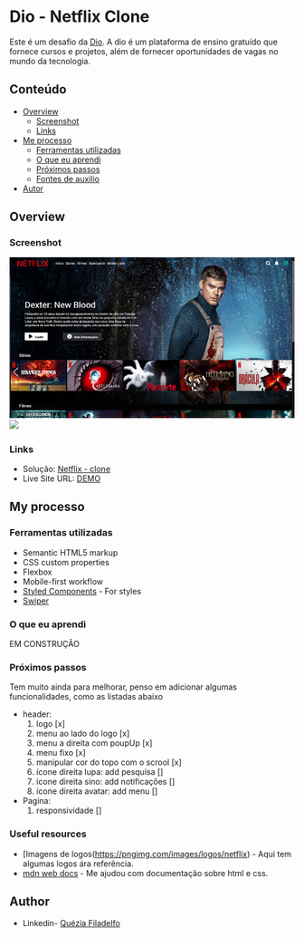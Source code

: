 # Dio - Netflix Clone

Este é um desafio da [Dio](#). A dio é um plataforma de ensino gratuído que fornece cursos e projetos, além de fornecer oportunidades de vagas no mundo da tecnologia.

## Conteúdo

- [Overview](#overview)
  - [Screenshot](#screenshot)
  - [Links](#links)
- [Me processo](#my-process)
  - [Ferramentas utilizadas](#built-with)
  - [O que eu aprendi](#what-i-learned)
  - [Próximos passos](#continued-development)
  - [Fontes de auxilio](#useful-resources)
- [Autor](#author)


## Overview

### Screenshot

![Tela Inicial](./img/screenshots/userPage.png)
![](./screenshot.jpg)

### Links

- Solução: [Netflix - clone](https://github.com/queziafiladelfo/clone-netflix)
- Live Site URL: [DEMO](https://queziafiladelfo.github.io/clone-netflix/)

## My processo

### Ferramentas utilizadas

- Semantic HTML5 markup
- CSS custom properties
- Flexbox
- Mobile-first workflow
- [Styled Components](https://styled-components.com/) - For styles
- [Swiper](https://swiperjs.com/)

### O que eu aprendi

EM CONSTRUÇÂO
<!-- 
To see how you can add code snippets, see below:

```html
<h1>Some HTML code I'm proud of</h1>
```
```css
.proud-of-this-css {
  color: papayawhip;
}
```
```js
const proudOfThisFunc = () => {
  console.log('🎉')
}
``` 

If you want more help with writing markdown, we'd recommend checking out [The Markdown Guide](https://www.markdownguide.org/) to learn more.
-->

### Próximos passos

Tem muito ainda para melhorar, penso em adicionar algumas funcionalidades, como  as listadas abaixo
- header:
  1. logo 				                [x]
  2. menu ao lado do logo 		        [x]
  3. menu a direita com poupUp 		    [x]
  4. menu fixo 				            [x]
  5. manipular cor do topo com o scrool 	[x]
  6. ícone direita lupa: add pesquisa     []
  7. ícone direita sino: add notificações []
  8. ícone direita avatar: add menu       []
- Pagina:
  1. responsividade []

### Useful resources

- [Imagens de logos(https://pngimg.com/images/logos/netflix) - Aqui tem algumas logos ára referência.
- [mdn web docs](https://developer.mozilla.org/pt-BR/docs/Web/CSS) - Me ajudou com documentação sobre html e css.


## Author

- Linkedin- [Quézia Filadelfo](https://www.linkedin.com/in/queziafiladelfo/)



